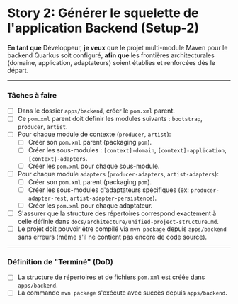 # Story 2: Générer le squelette de l'application Backend (Setup-2)

**En tant que** Développeur, **je veux** que le projet multi-module Maven pour le backend Quarkus soit configuré, **afin que** les frontières architecturales (domaine, application, adaptateurs) soient établies et renforcées dès le départ.

---

### Tâches à faire

- [ ] Dans le dossier `apps/backend`, créer le `pom.xml` parent.
- [ ] Ce `pom.xml` parent doit définir les modules suivants : `bootstrap`, `producer`, `artist`.
- [ ] Pour chaque module de contexte (`producer`, `artist`):
    - [ ] Créer son `pom.xml` parent (packaging `pom`).
    - [ ] Créer les sous-modules : `[context]-domain`, `[context]-application`, `[context]-adapters`.
    - [ ] Créer les `pom.xml` pour chaque sous-module.
- [ ] Pour chaque module `adapters` (`producer-adapters`, `artist-adapters`):
    - [ ] Créer son `pom.xml` parent (packaging `pom`).
    - [ ] Créer les sous-modules d'adaptateurs spécifiques (ex: `producer-adapter-rest`, `artist-adapter-persistence`).
    - [ ] Créer les `pom.xml` pour chaque adaptateur.
- [ ] S'assurer que la structure des répertoires correspond exactement à celle définie dans `docs/architecture/unified-project-structure.md`.
- [ ] Le projet doit pouvoir être compilé via `mvn package` depuis `apps/backend` sans erreurs (même s'il ne contient pas encore de code source).

---
### Définition de "Terminé" (DoD)

- [ ] La structure de répertoires et de fichiers `pom.xml` est créée dans `apps/backend`.
- [ ] La commande `mvn package` s'exécute avec succès depuis `apps/backend`. 